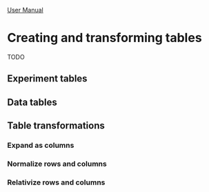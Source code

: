 [User Manual](index.html)

# Creating and transforming tables

TODO

## Experiment tables

## Data tables

## Table transformations

### Expand as columns

### Normalize rows and columns

### Relativize rows and columns

<!-- :wrap=soft:mode=markdown: -->